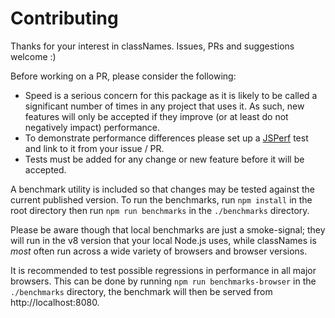 # Contributing

Thanks for your interest in classNames. Issues, PRs and suggestions welcome :)

Before working on a PR, please consider the following:

* Speed is a serious concern for this package as it is likely to be called a
significant number of times in any project that uses it. As such, new features
will only be accepted if they improve (or at least do not negatively impact)
performance.
* To demonstrate performance differences please set up a
[JSPerf](http://jsperf.com) test and link to it from your issue / PR.
* Tests must be added for any change or new feature before it will be accepted.

A benchmark utility is included so that changes may be tested against the
current published version. To run the benchmarks, run `npm install` in the
root directory then run `npm run benchmarks` in the `./benchmarks` directory.

Please be aware though that local benchmarks are just a smoke-signal; they will
run in the v8 version that your local Node.js uses, while classNames is _most_
often run across a wide variety of browsers and browser versions.

It is recommended to test possible regressions in performance in all major
browsers. This can be done by running `npm run benchmarks-browser` in the
`./benchmarks` directory, the benchmark will then be served from http://localhost:8080.
